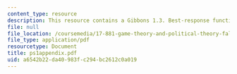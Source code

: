 ```yaml
---
content_type: resource
description: This resource contains a Gibbons 1.3. Best-response functions graph.
file: null
file_location: /coursemedia/17-881-game-theory-and-political-theory-fall-2004/a6542b22da40983fc294bc2612c0a019_ps1appendix.pdf
file_type: application/pdf
resourcetype: Document
title: ps1appendix.pdf
uid: a6542b22-da40-983f-c294-bc2612c0a019
---
```

